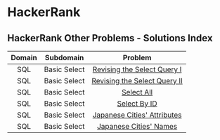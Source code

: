 # HackerRank

## HackerRank Other Problems - Solutions Index

| Domain |   Subdomain  |                                                             Problem                                                            |
| :----: | :----------: | :----------------------------------------------------------------------------------------------------------------------------: |
|   SQL  | Basic Select |  [Revising the Select Query I](https://andremarinho.gitbook.io/cpc/other-problems/hackerrank/sql/revising-the-select-query-i)  |
|   SQL  | Basic Select | [Revising the Select Query II](https://andremarinho.gitbook.io/cpc/other-problems/hackerrank/sql/revising-the-select-query-ii) |
|   SQL  | Basic Select |                   [Select All](https://andremarinho.gitbook.io/cpc/other-problems/hackerrank/sql/select-all)                   |
|   SQL  | Basic Select |                 [Select By ID](https://andremarinho.gitbook.io/cpc/other-problems/hackerrank/sql/select-by-id)                 |
|   SQL  | Basic Select |   [Japanese Cities' Attributes](https://andremarinho.gitbook.io/cpc/other-problems/hackerrank/sql/japanese-cities-attributes)  |
|   SQL  | Basic Select |        [Japanese Cities' Names](https://andremarinho.gitbook.io/cpc/other-problems/hackerrank/sql/japanese-cities-names)       |
